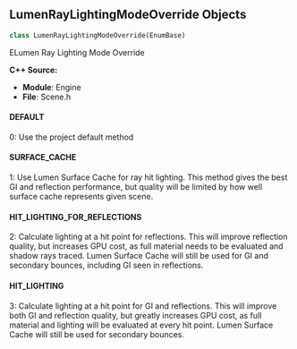 ## LumenRayLightingModeOverride Objects

```python
class LumenRayLightingModeOverride(EnumBase)
```

ELumen Ray Lighting Mode Override

**C++ Source:**

- **Module**: Engine
- **File**: Scene.h

<a id="unreal.LumenRayLightingModeOverride.DEFAULT"></a>

#### DEFAULT

0: Use the project default method

<a id="unreal.LumenRayLightingModeOverride.SURFACE_CACHE"></a>

#### SURFACE_CACHE

1: Use Lumen Surface Cache for ray hit lighting. This method gives the best GI and reflection performance, but quality will be limited by how well surface cache represents given scene.

<a id="unreal.LumenRayLightingModeOverride.HIT_LIGHTING_FOR_REFLECTIONS"></a>

#### HIT_LIGHTING_FOR_REFLECTIONS

2: Calculate lighting at a hit point for reflections. This will improve reflection quality, but increases GPU cost, as full material needs to be evaluated and shadow rays traced. Lumen Surface Cache will still be used for GI and secondary bounces, including GI seen in reflections.

<a id="unreal.LumenRayLightingModeOverride.HIT_LIGHTING"></a>

#### HIT_LIGHTING

3: Calculate lighting at a hit point for GI and reflections. This will improve both GI and reflection quality, but greatly increases GPU cost, as full material and lighting will be evaluated at every hit point. Lumen Surface Cache will still be used for secondary bounces.

<a id="unreal.ReflectionMethod"></a>